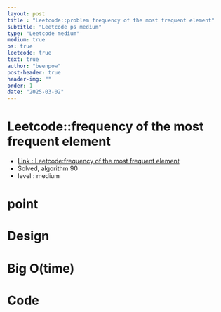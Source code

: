 ```yaml
---
layout: post
title : "Leetcode::problem frequency of the most frequent element"
subtitle: "Leetcode ps medium"
type: "Leetcode medium"
medium: true
ps: true
leetcode: true
text: true
author: "beenpow"
post-header: true
header-img: ""
order: 1
date: "2025-03-02"
---
```


# Leetcode::frequency of the most frequent element
- [Link : Leetcode:frequency of the most frequent element]()
- Solved, algorithm 90
- level : medium
# point

# Design


# Big O(time)

# Code

```cpp

```